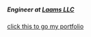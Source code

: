 
##### Engineer at <a href="https://laams.io">Laams LLC</a>
<a href="https://real-ali.github.io">click this to go my portfolio</a>

